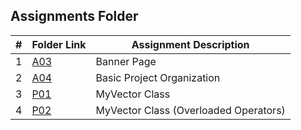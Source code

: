 ##  Assignments Folder

|   #   | Folder Link | Assignment Description |
| :---: | ----------- | ---------------------- |
|   1   |    [A03](https://github.com/tranvex/2143-OOP-Helal/tree/main/Assignments/A03)| Banner Page|
|   2   |    [A04](https://github.com/tranvex/2143-OOP-Helal/tree/main/Assignments/A04)| Basic Project Organization|
|   3   |    [P01](https://github.com/tranvex/2143-OOP-Helal/tree/main/Assignments/P01)| MyVector Class|
|   4   |    [P02](https://github.com/tranvex/2143-OOP-Helal/tree/main/Assignments/P02)| MyVector Class (Overloaded Operators)|
